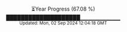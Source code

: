 <p align="center">
⏳Year Progress (67.08 %)<br>
████████████████████▁▁▁▁▁▁▁▁▁▁ <br>
<sub>Updated: Mon, 02 Sep 2024 12:04:18 GMT</sub>
</p>

